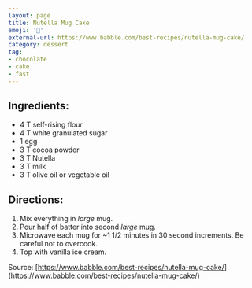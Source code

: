 ```yaml
---
layout: page
title: Nutella Mug Cake
emoji: '🎂'
external-url: https://www.babble.com/best-recipes/nutella-mug-cake/
category: dessert
tag:
- chocolate
- cake
- fast
---
```


## Ingredients:
- 4 T self-rising flour
- 4 T white granulated sugar
- 1 egg
- 3 T cocoa powder
- 3 T Nutella
- 3 T milk
- 3 T olive oil or vegetable oil

## Directions:
1. Mix everything in *large* mug.
2. Pour half of batter into second *large* mug.
3. Microwave each mug for ~1 1/2 minutes in 30 second increments. Be careful not to overcook.
4. Top with vanilla ice cream.

Source: [https://www.babble.com/best-recipes/nutella-mug-cake/](https://www.babble.com/best-recipes/nutella-mug-cake/)
